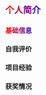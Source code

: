 
# <font color="#FF0000">个</font><font color="#BF0040">人</font><font color="#7F0080">简</font><font color="#3F00C0">介</font>

## <font color="#FC0200">基</font><font color="#BC0740">础</font><font color="#7C0780">信</font><font color="#3C07C0">息</font>

## 自我评价

## 项目经验

## 获奖情况

